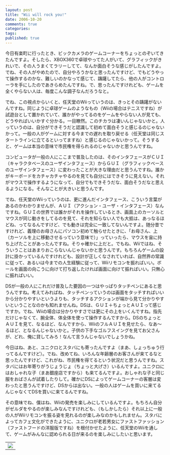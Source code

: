 ```yaml
---
layout: post
title: "Wii will rock you!"
date: 2006-10-20
comments: true
categories:
tags:
published: true
---
```



今日有楽町に行ったとき、ビックカメラのゲームコーナーをちょっとのぞいてきたんですよ。そしたら、XBOX360で卓球やってた人がいて、グラフィックがきれいで、その人うまくてラリーしてて、なんか面白そうな感じがしたんですよ。でね、その人がやめたので、自分やろうかなと思ったんですけど、でもどうやって操作するのかな、難しいのかなって感じて、躊躇してたら、他の人がコントローラを手にしたのであきらめたんですね。で、思ったんですけれども、ゲームを全くやらない人は、毎度こんな調子なんだろうなと。

でね、この視点からいくと、任天堂のWiiっていうのは、きっとその躊躇がないんですね。同じように卓球ゲームのようなもの（Wiiの場合はテニスですね）が試遊台として置かれていて、誰かがやってるのをゲームをやらない人が見ても、どうやればいいかすぐ分かる。一目瞭然。このチカラは凄いんじゃないかと。人っていうのは、自分ができそうだと認識して初めて面白そうと感じるのじゃないかって。一般の人がゲームに対する今までの遅れを取り戻せる（任天堂は同じスタートラインに立てるといってますね）と感じるのじゃないかって。そうすると、ゲームは本当の意味で市民権を得られるのじゃないかと思うんですね。

コンピュータが一般の人にここまで普及したのは、そのインタフェースがＣＵＩ（キャラクタベースのユーザインタフェース）からＧＵＩ（グラフィックベースのユーザインタフェース）に変わったことが大きな理由だと思うんですね。誰かがキーボードをカチャカチャやるのを見ても自分にはできそうに見えない。それがマウスで操作するようになって、自分でもできそうだな、面白そうだなと思えるようになる。そんなことが大きいと思うんです。

でね、任天堂のWiiっていうのは、更に進んだインタフェース、こういう言葉があるのかわかりませんが、ＡＵＩ（アクション・ユーザ・インタフェース）なんですね。ＧＵＩの世界では誰かがそれを操作しているとき、画面上のカーソルとマウスが同じ動きをしてるのを見て、それを知らない人でも大抵は、あっなるほどね、ってなるんですけど、でも動きは完全に一致してないんですよ。随分昔ですけれど、義理のお母さんにパソコン初めて触らせたときに、「お母さん、上（カーソルを上に移動させるっていう意味で）」っていったら、マウスを宙に持ち上げたことがあったんですね。そりゃ確かに上だと。でもね、Wiiではね、そういうことはあまりおこらないんじゃないかと思うんです。もちろんゲームの設計に掛かっているんですけれども、設計が正しくなされていれば、自然界の常識に従って、あるいは今までの人生経験に従って、Wiiリモコンを振ればいい。ボールを画面の向こうに向けて打ち返したければ画面に向けて振ればいい。只無心に振ればいい。

DSが一般の人にこれだけ普及した要因の一つはやっぱりタッチペンにあると思うんですね。考えてみればね、タッチペンっていうのは画面をタッチすればいいから分かりやすいというよりも、タッチするアクションが端から見て分かりやすいということなのかも知れませんね。DSは、ＧＵＩ＋ちょっとＡＵＩって感じですか。でね、Wiiの場合は分かりやすさでは更にその上をいくんですね。指先だけじゃなくて、腕全体、体全体を使って操作するんですから。DSのちょっとＡＵＩを見て、なるほど、なんですから、WiiのフルＡＵＩを見せたら、なあ～るほど、となるんじゃないかと。子供の下手なゴルフスイングを見てお父さんが、どれ、俺に貸してみろ！なんて言うんじゃないでしょうかね。

今日はね、あと、ユニクロとスタバにも寄ったんですよ（まあ、しょっちゅう行ってるんですけど）。でね、改めてね、いろんな年齢層のお客さんが来てるなと思ったんですけど、これがね、市民権を得てるという状況だと思うんですね。スタバにはお年寄りがうじょうじょ（ちょっと大げさ）いるんですよ。ユニクロにはおしゃれな子（まあ銀座店ですから）も来てるんですよ。おしゃれな子と同じ服をおばさんが試着したりして。確かにDSによってゲームコーナーの客層は変わったと思うんですけど、DSからは出ない。一般の人はゲームを買いに来てるんじゃなくてDSを買いに来てるんですね。

その意味でね、僕はね、Wiiの発売を楽しみにしているんですよ。もちろん自分がゼルダをやるのが楽しみなんですけれども、（もしかしたら）それ以上に一般の人がWiiリモコンを振る姿を見れるのが楽しみなのかもしれません。スタバによってカフェ文化ができたように、ユニクロが老若男女にファストファッション（ファストフードの洋服版ですね）を根付かせたように、任天堂のWiiを通して、ゲームがみんなに認められる日が来るのを楽しみにしたいと思います。
<table style="width:auto;"><tr><td><a href="http://picasaweb.google.com/postagie/Wii061020/photo#4987900440126947346"><img src="http://lh6.google.com/postagie/RTiVBfTIABI/AAAAAAAACSk/i6Ui-poKARU/s288/R0011769.JPG"></a></td></tr>
</table>

